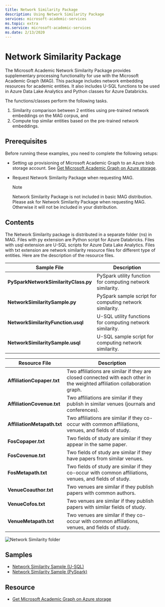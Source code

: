 ```yaml
---
title: Network Similarity Package
description: Using Network Similarity Package
services: microsoft-academic-services
ms.topic: extra
ms.service: microsoft-academic-services
ms.date: 2/13/2020
---
```

# Network Similarity Package

The Microsoft Academic Network Similarity Package provides supplementary processing functionality for use with the Microsoft Academic Graph (MAG). This package includes network embedding resources for academic entities. It also includes U-SQL functions to be used in Azure Data Lake Analytics and Python classes for Azure Databricks.

The functions/classes perform the following tasks.

1. Similarity comparison between 2 entities using pre-trained network embeddings on the MAG corpus, and
2. Compute top similar entities based on the pre-trained network embeddings.

## Prerequisites

Before running these examples, you need to complete the following setups:

* Setting up provisioning of Microsoft Academic Graph to an Azure blob storage account. See [Get Microsoft Academic Graph on Azure storage](get-started-setup-provisioning.md).

* Request Network Similarity Package when requesting MAG.

  > [!NOTE]
  > Network Similarity Package is not included in basic MAG distribution. Please ask for Network Similarity Package when requesting MAG. Otherwise it will not be included in your distribution.

## Contents

The Network Similarity package is distributed in a separate folder (ns) in MAG. Files with py extension are Python script for Azure Databricks. Files with usql extension are U-SQL scripts for Azure Data Lake Analytics. Files with txt extension are network similarity resource files for different type of entities. Here are the description of the resource files.

  |Sample File|Description|
  |---------|---------|
  |**PySparkNetworkSimilarityClass.py**|PySpark utility function for computing network similarity.|
  |**NetworkSimilaritySample.py**|PySpark  sample script for computing network similarity.|
  |**NetworkSimilarityFunction.usql**|U-SQL utility functions for computing network similarity.|
  |**NetworkSimilaritySample.usql**|U-SQL sample script for computing network similarity.|

  |Resource File|Description|
  |---------|---------|
  |**AffiliationCopaper.txt**|Two affiliations are similar if they are closed connected with each other in the weighted affiliation collaboration graph.|
  |**AffiliationCovenue.txt**|Two affiliations are similar if they publish in similar venues (journals and conferences).|
  |**AffiliationMetapath.txt**|Two affiliations are similar if they co-occur with common affiliations, venues, and fields of study.|
  |**FosCopaper.txt**|Two fields of study are similar if they appear in the same paper.|
  |**FosCovenue.txt**|Two fields of study are similar if they have papers from similar venues.|
  |**FosMetapath.txt**|Two fields of study are similar if they co-occur with common affiliations, venues, and fields of study.|
  |**VenueCoauthor.txt**|Two venues are similar if they publish papers with common authors.|
  |**VenueCofos.txt**|Two venues are similar if they publish papers with similar fields of study.|
  |**VenueMetapath.txt**|Two venues are similar if they co-occur with common affiliations, venues, and fields of study.|

  ![Network Similarity folder](media/network-similarity/folder.png "Network Similarity folder")

## Samples

* [Network Similarity Sample (U-SQL)](network-similarity-analytics.md)
* [Network Similarity Sample (PySpark)](network-similarity-databricks.md)

## Resource

* [Get Microsoft Academic Graph on Azure storage](get-started-setup-provisioning.md)
